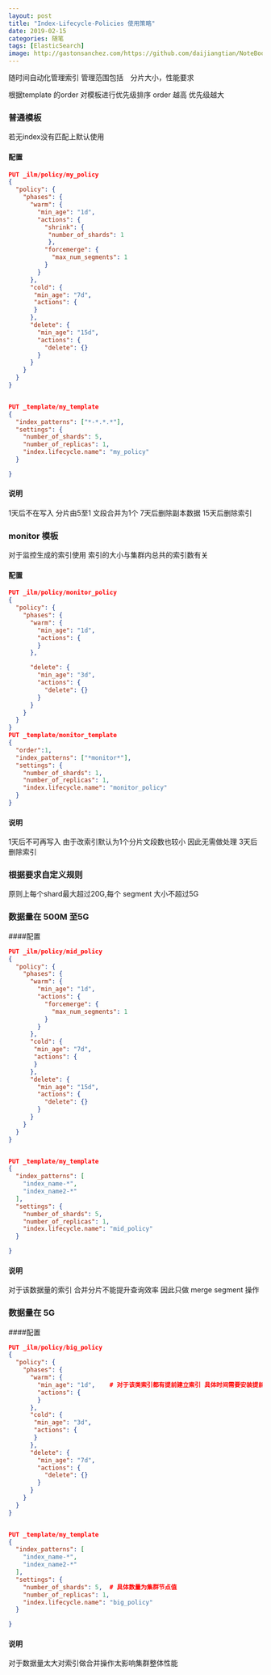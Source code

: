 ```yaml
---
layout: post
title: "Index-Lifecycle-Policies 使用策略"
date: 2019-02-15
categories: 随笔
tags: [ElasticSearch]
image: http://gastonsanchez.com/https://github.com/daijiangtian/NoteBook/blob/master/机器学习/时间序列/https://github.com/daijiangtian/NoteBook/blob/master/机器学习/时间序列/https://github.com/daijiangtian/NoteBook/blob/master/机器学习/时间序列/images/blog/mathjax_logo.png?raw=true?raw=true?raw=true
---
```


随时间自动化管理索引 管理范围包括　分片大小，性能要求

根据template 的order 对模板进行优先级排序  order 越高 优先级越大

<!-- more -->

###  普通模板

若无index没有匹配上默认使用

#### 配置

```json
PUT _ilm/policy/my_policy
{
  "policy": {
    "phases": {
      "warm": {
        "min_age": "1d",
        "actions": {
          "shrink": {
           "number_of_shards": 1
           },
          "forcemerge": {
            "max_num_segments": 1
          }
        }
      },
      "cold": {
       "min_age": "7d",
       "actions": {
       }
      },
      "delete": {
        "min_age": "15d",
        "actions": {
          "delete": {}
        }
      }
    }
  }
}


PUT _template/my_template
{
  "index_patterns": ["*-*.*.*"],
  "settings": {
    "number_of_shards": 5,
    "number_of_replicas": 1,
    "index.lifecycle.name": "my_policy"
  }

}

```

#### 说明

1天后不在写入 分片由5至1  文段合并为1个
7天后删除副本数据
15天后删除索引

### monitor 模板

对于监控生成的索引使用  索引的大小与集群内总共的索引数有关

#### 配置

```json
PUT _ilm/policy/monitor_policy
{
  "policy": {
    "phases": {
      "warm": {
        "min_age": "1d",
        "actions": {
        }
      },

      "delete": {
        "min_age": "3d",
        "actions": {
          "delete": {}
        }
      }
    }
  }
}
PUT _template/monitor_template
{
  "order":1,
  "index_patterns": ["*monitor*"],
  "settings": {
    "number_of_shards": 1,
    "number_of_replicas": 1,
    "index.lifecycle.name": "monitor_policy"
  }
}

```

#### 说明

1天后不可再写入 由于改索引默认为1个分片文段数也较小 因此无需做处理
3天后删除索引

### 根据要求自定义规则

原则上每个shard最大超过20G,每个 segment 大小不超过5G


### 数据量在 500M 至5G

####配置
```json
PUT _ilm/policy/mid_policy
{
  "policy": {
    "phases": {
      "warm": {
        "min_age": "1d",
        "actions": {
          "forcemerge": {
            "max_num_segments": 1
          }
        }
      },
      "cold": {
       "min_age": "7d",
       "actions": {
       }
      },
      "delete": {
        "min_age": "15d",
        "actions": {
          "delete": {}
        }
      }
    }
  }
}


PUT _template/my_template
{
  "index_patterns": [
    "index_name-*",
    "index_name2-*"
  ],
  "settings": {
    "number_of_shards": 5,
    "number_of_replicas": 1,
    "index.lifecycle.name": "mid_policy"
  }

}

```

#### 说明

对于该数据量的索引 合并分片不能提升查询效率 因此只做 merge segment 操作


### 数据量在 5G

####配置
```json
PUT _ilm/policy/big_policy
{
  "policy": {
    "phases": {
      "warm": {
        "min_age": "1d",    # 对于该类索引都有提前建立索引 具体时间需要安装提前几天建立索引判断
        "actions": {
        }
      },
      "cold": {
       "min_age": "3d",
       "actions": {
       }
      },
      "delete": {
        "min_age": "7d",
        "actions": {
          "delete": {}
        }
      }
    }
  }
}


PUT _template/my_template
{
  "index_patterns": [
    "index_name-*",
    "index_name2-*"
  ],
  "settings": {
    "number_of_shards": 5,  # 具体数量为集群节点值
    "number_of_replicas": 1,
    "index.lifecycle.name": "big_policy"
  }

}

```

#### 说明

对于数据量太大对索引做合并操作太影响集群整体性能



